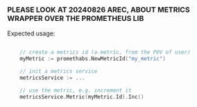 ### PLEASE LOOK AT 20240826 AREC, ABOUT METRICS WRAPPER OVER THE PROMETHEUS LIB

Expected usage:

```go

    // create a metrics id (a metric, from the POV of user)
    myMetric := promethabs.NewMetricId("my_metric")

    // init a metrics service
    metricsService := ...

    // use the metric, e.g. increment it
    metricsService.Metric(myMetric.Id).Inc()

```
